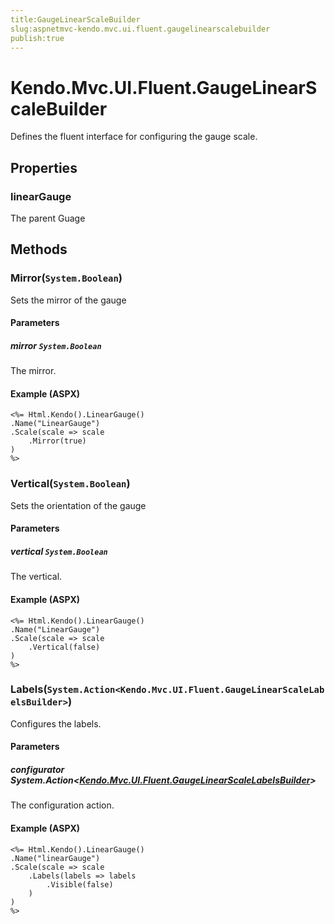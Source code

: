 ```yaml
---
title:GaugeLinearScaleBuilder
slug:aspnetmvc-kendo.mvc.ui.fluent.gaugelinearscalebuilder
publish:true
---
```


# Kendo.Mvc.UI.Fluent.GaugeLinearScaleBuilder
Defines the fluent interface for configuring the gauge scale.


## Properties
### linearGauge
The parent Guage



## Methods

### Mirror(`System.Boolean`)
Sets the mirror of the gauge


#### Parameters

##### mirror `System.Boolean`
The mirror.




#### Example (ASPX)
    <%= Html.Kendo().LinearGauge()
    .Name("LinearGauge")
    .Scale(scale => scale
        .Mirror(true)
    )
    %>


### Vertical(`System.Boolean`)
Sets the orientation of the gauge


#### Parameters

##### vertical `System.Boolean`
The vertical.




#### Example (ASPX)
    <%= Html.Kendo().LinearGauge()
    .Name("LinearGauge")
    .Scale(scale => scale
        .Vertical(false)
    )
    %>


### Labels(`System.Action<Kendo.Mvc.UI.Fluent.GaugeLinearScaleLabelsBuilder>`)
Configures the labels.


#### Parameters

##### configurator System.Action<[Kendo.Mvc.UI.Fluent.GaugeLinearScaleLabelsBuilder](/api/wrappers/aspnet-mvc/Kendo.Mvc.UI.Fluent/GaugeLinearScaleLabelsBuilder)>
The configuration action.




#### Example (ASPX)
    <%= Html.Kendo().LinearGauge()
    .Name("linearGauge")
    .Scale(scale => scale
        .Labels(labels => labels
            .Visible(false)
        )
    )
    %>



 
